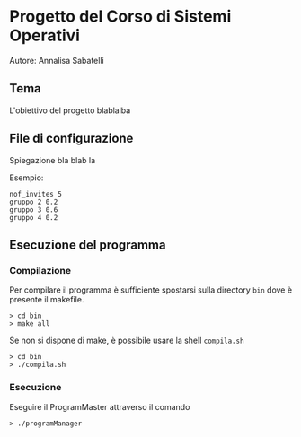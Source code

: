 # Progetto del Corso di Sistemi Operativi

Autore: Annalisa Sabatelli

## Tema

L'obiettivo del progetto blablalba

## File di configurazione

Spiegazione bla blab la

Esempio:
```
nof_invites 5
gruppo 2 0.2
gruppo 3 0.6
gruppo 4 0.2
```

## Esecuzione del programma

### Compilazione
Per compilare il programma è sufficiente spostarsi sulla directory `bin` dove è presente il makefile.
```
> cd bin
> make all
```
Se non si dispone di make, è possibile usare la shell `compila.sh`
```
> cd bin
> ./compila.sh
```
### Esecuzione
Eseguire il ProgramMaster attraverso il comando
```
> ./programManager
```